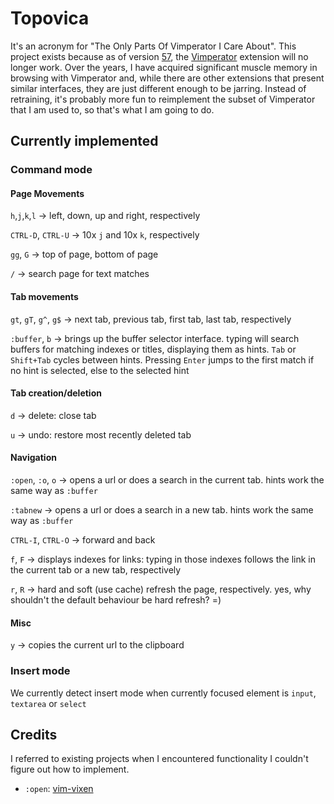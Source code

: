 # Topovica

It's an acronym for "The Only Parts Of Vimperator I Care About". This project exists because as of version [57](https://www.mozilla.org/en-US/firefox/57.0/releasenotes/), the [Vimperator](http://vimperator.org/) extension will no longer work. Over the years, I have acquired significant muscle memory in browsing with Vimperator and, while there are other extensions that present similar interfaces, they are just different enough to be jarring. Instead of retraining, it's probably more fun to reimplement the subset of Vimperator that I am used to, so that's what I am going to do.

## Currently implemented

### Command mode

#### Page Movements

`h`,`j`,`k`,`l` &rarr; left, down, up and right, respectively 

`CTRL-D`, `CTRL-U` &rarr; 10x `j` and 10x `k`, respectively

`gg`, `G` &rarr; top of page, bottom of page

`/` &rarr; search page for text matches

#### Tab movements

`gt`, `gT`, `g^`, `g$` &rarr; next tab, previous tab, first tab, last tab, respectively

`:buffer`, `b` &rarr; brings up the buffer selector interface. typing will search buffers for matching indexes or titles, displaying them as hints. `Tab` or `Shift+Tab` cycles between hints. Pressing `Enter` jumps to the first match if no hint is selected, else to the selected hint

#### Tab creation/deletion

`d` &rarr; delete: close tab

`u` &rarr; undo: restore most recently deleted tab

#### Navigation

`:open`, `:o`, `o` &rarr; opens a url or does a search in the current tab. hints work the same way as `:buffer`

`:tabnew` &rarr; opens a url or does a search in a new tab. hints work the same way as `:buffer`

`CTRL-I`, `CTRL-O` &rarr; forward and back

`f`, `F` &rarr; displays indexes for links: typing in those indexes follows the link in the current tab or a new tab, respectively

`r`, `R` &rarr; hard and soft (use cache) refresh the page, respectively. yes, why shouldn't the default behaviour be hard refresh? =)

#### Misc

`y` &rarr; copies the current url to the clipboard

### Insert mode

We currently detect insert mode when currently focused element is `input`, `textarea` or `select`

## Credits

I referred to existing projects when I encountered functionality I couldn't figure out how to implement.

- `:open`: [vim-vixen](https://github.com/ueokande/vim-vixen)
